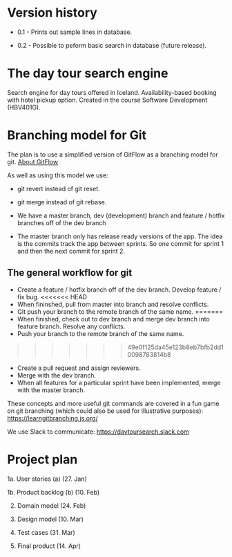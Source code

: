 # Version history
* 0.1 - Prints out sample lines in database. 

* 0.2 - Possible to peform basic search in database (future release). 

# The day tour search engine
Search engine for day tours offered in Iceland. Availability-based booking with hotel pickup option. Created in the course Software Development (HBV401G). 
# Branching model for Git
The plan is to use a simplified version of GitFlow as a branching model for git. 
[About GitFlow](https://datasift.github.io/gitflow/IntroducingGitFlow.html)

As well as using this model we use: 
* git revert instead of git reset. 
* git merge instead of git rebase.

* We have a master branch, dev (development) branch
and feature / hotfix branches off of the dev branch
* The master branch only has release ready versions of the app. 
The idea is the commits track the app between sprints. So one
commit for sprint 1 and then the next commit for sprint 2. 
## The general workflow for git
* Create a feature / hotfix branch off of the dev branch. 
Develop feature / fix bug. 
<<<<<<< HEAD
* When fininshed, pull from master into branch and resolve conflicts. 
* Git push your branch to the remote branch of the same name. 
=======
* When finished, check out to dev branch and merge dev branch into feature branch.
Resolve any conflicts. 
* Push your branch to the remote branch of the same name. 
>>>>>>> 49e0f125da45e123b8eb7bfb2dd10098783814b8
* Create a pull request and assign reviewers. 
* Merge with the dev branch. 
* When all features for a particular sprint have been implemented,
merge with the master branch. 

These concepts and more useful git commands are covered in a fun game on git branching
(which could also be used for illustrative purposes): 
https://learngitbranching.js.org/

We use Slack to communicate: 
https://daytoursearch.slack.com

# Project plan
1a. User stories (a) (27. Jan)

1b. Product backlog (b) (10. Feb)

2. Domain model (24. Feb)

3. Design model (10. Mar)

4. Test cases (31. Mar)

5. Final product (14. Apr)
